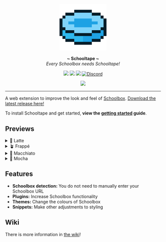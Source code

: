 <p align="center">
  <img width="30%" src="assets/schooltape-logo.png" />
</p>
<p align="center">
  <b> ~ Schooltape ~ </b><br>
  <i>Every Schoolbox needs Schooltape!</i>
</p>

<p align="center">
	<a href="https://github.com/schooltape/schooltape/stargazers"><img src="https://img.shields.io/github/stars/schooltape/schooltape?colorA=363a4f&colorB=b7bdf8&style=for-the-badge"></a>
	<a href="https://github.com/schooltape/schooltape/issues"><img src="https://img.shields.io/github/issues/schooltape/schooltape?colorA=363a4f&colorB=f5a97f&style=for-the-badge"></a>
	<a href="https://github.com/schooltape/schooltape/contributors"><img src="https://img.shields.io/github/contributors/schooltape/schooltape?colorA=363a4f&colorB=a6da95&style=for-the-badge"></a>
  <a href="https://discord.gg/rZxtGJ98BE"><img alt="Discord" src="https://img.shields.io/discord/1246027558923800626?style=for-the-badge&label=discord&labelColor=363a4f&color=7dc4e4"></a>
</p>

<p align="center">
	<img src="https://raw.githubusercontent.com/schooltape/schooltape/main/assets/previews/preview.webp"/>
</p>

---

A web extension to improve the look and feel of [Schoolbox](https://schoolbox.education/). [Download the latest release here!](https://github.com/schooltape/schooltape/releases/latest)

To install Schooltape and get started, **view the [getting started](https://github.com/schooltape/schooltape/wiki/Getting-Started) guide**.

## Previews

<details>
<summary>🌻 Latte</summary>
<img src="https://raw.githubusercontent.com/schooltape/schooltape/main/assets/previews/latte.webp"/>
</details>
<details>
<summary>🪴 Frappé</summary>
<img src="https://raw.githubusercontent.com/schooltape/schooltape/main/assets/previews/frappe.webp"/>
</details>
<details>
<summary>🌺 Macchiato</summary>
<img src="https://raw.githubusercontent.com/schooltape/schooltape/main/assets/previews/macchiato.webp"/>
</details>
<details>
<summary>🌿 Mocha</summary>
<img src="https://raw.githubusercontent.com/schooltape/schooltape/main/assets/previews/mocha.webp"/>
</details>

## Features

- **Schoolbox detection:** You do not need to manually enter your Schoolbox URL
- **Plugins:** Increase Schoolbox functionality
- **Themes:** Change the colours of Schoolbox
- **Snippets:** Make other adjustments to styling

## Wiki

There is more information in [the wiki](https://github.com/schooltape/schooltape/wiki)!
